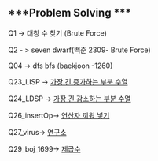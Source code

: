 
***Problem Solving ***
---
Q1 -> 대칭 수 찾기 (Brute Force)

Q2 - > seven dwarf(백준 2309- Brute Force)

Q04 -> dfs bfs (baekjoon -1260)

Q23_LISP -> [가장 긴 증가하는 부분 수열 ](./Q23_LIPS/11055.pdf) 

Q24_LDSP -> [가장 긴 감소하는 부분 수열](./Q24_LDPS/11722.pdf) 

Q26_insertOp-> [연산자 끼워 넣기](./Q26_insertOp/14888.pdf) 

Q27_virus-> [연구소](./Q27_virus/14502번.pdf)
 
Q29_boj_1699-> [제곱수](./Q29_boj_1699/1699.pdf) 

